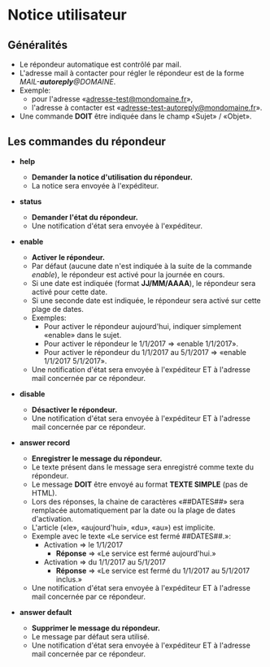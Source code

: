 # Notice utilisateur

## Généralités
* Le répondeur automatique est contrôlé par mail.
* L'adresse mail à contacter pour régler le répondeur est de la forme _MAIL-**autoreply**@DOMAINE_.
* Exemple:
  * pour l'adresse «adresse-test@mondomaine.fr»,
  * l'adresse à contacter est «adresse-test-autoreply@mondomaine.fr».
* Une commande **DOIT** être indiquée dans le champ «Sujet» / «Objet».

## Les commandes du répondeur

* **help**
  * **Demander la notice d'utilisation du répondeur.**
  * La notice sera envoyée à l'expéditeur.

* **status**
  * **Demander l'état du répondeur.**
  * Une notification d'état sera envoyée à l'expéditeur.

* **enable**
  * **Activer le répondeur.**
  * Par défaut (aucune date n'est indiquée à la suite de la commande _enable_), le répondeur est activé pour la journée en cours.
  * Si une date est indiquée (format **JJ/MM/AAAA**), le répondeur sera activé pour cette date.
  * Si une seconde date est indiquée, le répondeur sera activé sur cette plage de dates.
  * Exemples:
    * Pour activer le répondeur aujourd'hui, indiquer simplement «enable» dans le sujet.
    * Pour activer le répondeur le 1/1/2017 ⇒ «enable 1/1/2017».
    * Pour activer le répondeur du 1/1/2017 au 5/1/2017 ⇒ «enable 1/1/2017 5/1/2017».
  * Une notification d'état sera envoyée à l'expéditeur ET à l'adresse mail concernée par ce répondeur.

* **disable**
  * **Désactiver le répondeur.**
  * Une notification d'état sera envoyée à l'expéditeur ET à l'adresse mail concernée par ce répondeur.

* **answer record**
  * **Enregistrer le message du répondeur.**
  * Le texte présent dans le message sera enregistré comme texte du répondeur.
  * Le message **DOIT** être envoyé au format **TEXTE SIMPLE** (pas de HTML).
  * Lors des réponses, la chaine de caractères «##DATES##» sera remplacée automatiquement par la date ou la plage de dates d'activation.
  * L'article («le», «aujourd'hui», «du», «au») est implicite.
  * Exemple avec le texte «Le service est fermé ##DATES##.»:
    * Activation ⇒ le 1/1/2017
      * **Réponse** ⇒ «Le service est fermé aujourd'hui.»
    * Activation ⇒ du 1/1/2017 au 5/1/2017
      * **Réponse** ⇒ «Le service est fermé du 1/1/2017 au 5/1/2017 inclus.»
  * Une notification d'état sera envoyée à l'expéditeur ET à l'adresse mail concernée par ce répondeur.

* **answer default**
  * **Supprimer le message du répondeur.**
  * Le message par défaut sera utilisé.
  * Une notification d'état sera envoyée à l'expéditeur ET à l'adresse mail concernée par ce répondeur.
